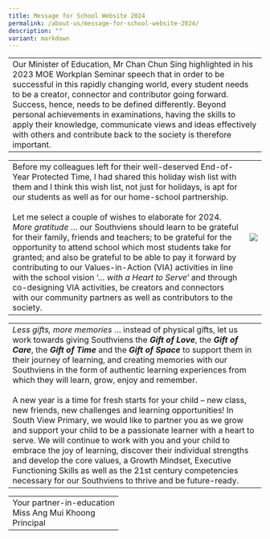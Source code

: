 ```yaml
---
title: Message for School Website 2024
permalink: /about-us/message-for-school-website-2024/
description: ""
variant: markdown
---
```

<table>
<tbody>
	<tr><td>Our Minister of Education, Mr Chan Chun Sing highlighted in his 2023 MOE Workplan Seminar speech that in order to be successful in this rapidly changing world, every student needs to be a creator, connector and contributor going forward. Success, hence, needs to be defined differently. Beyond personal achievements in examinations, having the skills to apply their knowledge, communicate views and ideas effectively with others and contribute back to the society is therefore important.</td>
		</tr></tbody>
	</table>
	<table>
<tbody>
		<tr><td>Before my colleagues left for their well-deserved End-of-Year Protected Time, I had shared this holiday wish list with them and I think this wish list, not just for holidays, is apt for our students as well as for our home-school partnership.<br><br>Let me select a couple of wishes to elaborate for 2024. <i>More gratitude</i> … our Southviens should learn to be grateful for their family, friends and teachers; to be grateful for the opportunity to attend school which most students take for granted; and also be grateful to be able to pay it forward by contributing to our Values-in-Action (VIA) activities in line with the school vision ‘… <i>with a Heart to Serve</i>’ and through co-designing VIA activities, be creators and connectors with our community partners as well as contributors to the society.</td>
	<td><img src="/images/P_Pic1.jpg">
	</td>
		</tr></tbody>
	</table>
<table>
<tbody>
	<tr><td><i>Less gifts, more memories</i> … instead of physical gifts, let us work towards giving Southviens the <strong><i>Gift of Love</i></strong>, the <strong><i>Gift of Care</i></strong>, the <strong><i>Gift of Time</i></strong> and the <strong><i>Gift of Space</i></strong> to support them in their journey of learning, and creating memories with our Southviens in the form of authentic learning experiences from which they will learn, grow, enjoy and remember.<br><br>
A new year is a time for fresh starts for your child – new class, new friends, new challenges and learning opportunities! In South View Primary, we would like to partner you as we grow and support your child to be a passionate learner with a heart to serve. We will continue to work with you and your child to embrace the joy of learning, discover their individual strengths and develop the core values, a Growth Mindset, Executive Functioning Skills as well as the 21st century competencies necessary for our Southviens to thrive and be future-ready.
</td>
		</tr></tbody>
	</table>
<table>
<tbody>
	<tr><td>Your partner-in-education<br>
Miss Ang Mui Khoong<br>
Principal</td>
		</tr></tbody>
	</table>